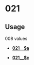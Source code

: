 # 021

## Usage

008 values

-   **[021\_\_$a](../../tags/021/021__a-1.md)**  

-   **[021\_\_$c](../../tags/021/021__c-2.md)**  


